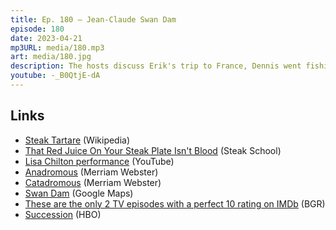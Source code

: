 ```yaml
---
title: Ep. 180 – Jean-Claude Swan Dam
episode: 180
date: 2023-04-21
mp3URL: media/180.mp3
art: media/180.jpg
description: The hosts discuss Erik's trip to France, Dennis went fishing (again), saw T-Bone play the blues, saw the most steelhead trout he's ever seen before, episode S04E04 of Succession, Dennis got a take-away can of beer from a bar, and the start of Barry, Season 4.
youtube: -_B0QtjE-dA
---
```


## Links

- [Steak Tartare](https://en.wikipedia.org/wiki/Steak_tartare) (Wikipedia)
- [That Red Juice On Your Steak Plate Isn't Blood](https://steakschool.com/learn/red-liquid-steak-plate-not-blood/) (Steak School)
- [Lisa Chilton performance](https://www.youtube.com/watch?v=TuHxSwdyp-k) (YouTube)
- [Anadromous](https://www.merriam-webster.com/dictionary/anadromous) (Merriam Webster)
- [Catadromous](https://www.merriam-webster.com/dictionary/catadromous) (Merriam Webster)
- [Swan Dam](https://goo.gl/maps/hTMvgtEvVoT327bJ7) (Google Maps)
- [These are the only 2 TV episodes with a perfect 10 rating on IMDb](https://bgr.com/entertainment/these-are-the-only-2-tv-episodes-with-a-perfect-10-rating-on-imdb/) (BGR)
- [Succession](https://www.hbo.com/succession) (HBO)
